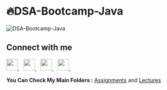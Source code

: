 # 🔥DSA-Bootcamp-Java
 
![DSA-Bootcamp-Java](https://socialify.git.ci/Nur-farah/DSA/image?description=1&descriptionEditable=This%20repository%20consists%20of%20the%20code%20samples%20and%20assignments%20for%20the%20%20Java%20Data%20Structures%20%26%20Algorithms%20%20&font=Inter&language=1&name=1&owner=1&pattern=Charlie%20Brown&theme=Dark)


## Connect with me
  <a href="https://twitter.com/nur_omar1">
    <img width="30px" src="https://www.vectorlogo.zone/logos/twitter/twitter-official.svg" />
</a>&ensp;

<a href="https://www.linkedin.com/in/nur252/">
    <img width="30px" src="https://www.vectorlogo.zone/logos/linkedin/linkedin-icon.svg" />
  </a>&ensp;

<a href="https://www.instagram.com/nour_farah57/">
    <img width="30px" src="https://www.vectorlogo.zone/logos/instagram/instagram-icon.svg" />
</a>&ensp;

<a href="https://www.facebook.com/nuur.faarax.121">
    <img width="30px" src="https://www.vectorlogo.zone/logos/facebook/facebook-tile.svg"/>
</a>&ensp;


**You Can Check My Main Folders :** [Assignments](https://github.com/Nur-farah/DSA-Bootcamp-Java/tree/main/Assignments) and [Lectures](https://github.com/Nur-farah/DSA-Bootcamp-Java/tree/main/Lectures)